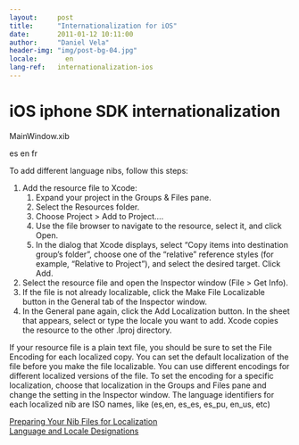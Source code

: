 ```yaml
---
layout:     post
title:      "Internationalization for iOS"
date:       2011-01-12 10:11:00
author:     "Daniel Vela"
header-img: "img/post-bg-04.jpg"
locale:       en
lang-ref:   internationalization-ios
---
```


# iOS iphone SDK internationalization

MainWindow.xib  

es
en
fr  

To add different language nibs, follow this steps:

1. Add the resource file to Xcode:
	1. Expand your project in the Groups &amp; Files pane.
	2. Select the Resources folder.
	3. Choose Project &gt; Add to Project….
	4. Use the file browser to navigate to the resource, select it, and click Open.
	5. In the dialog that Xcode displays, select “Copy items into destination group’s folder”, choose one of the “relative” reference styles (for example, “Relative to Project”), and select the desired target. Click Add.
2. Select the resource file and open the Inspector window (File &gt; Get Info).
3. If the file is not already localizable, click the Make File Localizable button in the General tab of the Inspector window.
4. In the General pane again, click the Add Localization button. In the sheet that appears, select or type the locale you want to add. Xcode copies the resource to the other .lproj directory.

If your resource file is a plain text file, you should be sure to set the File Encoding for each localized copy. You can set the default localization of the file before you make the file localizable. You can use different encodings for different localized versions of the file. To set the encoding for a specific localization, choose that localization in the Groups and Files pane and change the setting in the Inspector window.
The language identifiers for each localized nib are ISO names, like (es,en, es_es, es_pu, en_us, etc)  

[Preparing Your Nib Files for Localization](http://developer.apple.com/library/ios/#documentation/MacOSX/Conceptual/BPInternational/Articles/LocalizingInterfaces.html%23//apple_ref/doc/uid/20002138-BBCBFFDF)  
[Language and Locale Designations](http://developer.apple.com/library/ios/#documentation/MacOSX/Conceptual/BPInternational/Articles/LanguageDesignations.html%23//apple_ref/doc/uid/20002144-BBCEGGFF)